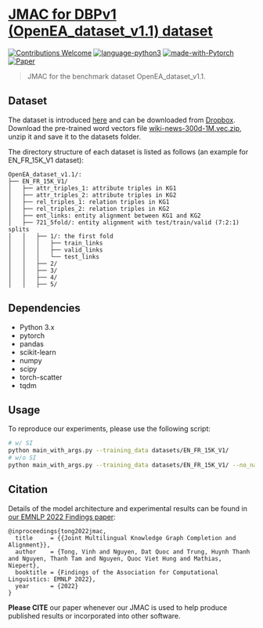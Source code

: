 # [JMAC for DBPv1 (OpenEA_dataset_v1.1) dataset](https://arxiv.org/abs/2210.08922)
[![Contributions Welcome](https://img.shields.io/badge/Contributions-Welcome-brightgreen.svg?style=flat-square)](https://www.pytorch.org)
[![language-python3](https://img.shields.io/badge/Language-Python3-blue.svg?style=flat-square)](https://www.python.org/)
[![made-with-Pytorch](https://img.shields.io/badge/Made%20with-Pytorch-red.svg?style=flat-square)](https://www.pytorch.org/)
[![Paper](https://img.shields.io/badge/EMNLP%202022-PDF-yellow.svg?style=flat-square)](https://www.pytorch.org)

> JMAC for the benchmark dataset OpenEA_dataset_v1.1.

## Dataset

The dataset is introduced [here](https://github.com/nju-websoft/OpenEA) and can be downloaded from [Dropbox](https://www.dropbox.com/s/nzjxbam47f9yk3d/OpenEA_dataset_v1.1.zip?dl=0). Download the pre-trained word vectors file [wiki-news-300d-1M.vec.zip](https://dl.fbaipublicfiles.com/fasttext/vectors-english/wiki-news-300d-1M.vec.zip), unzip it and save it to the datasets folder.

The directory structure of each dataset is listed as follows (an example for EN_FR_15K_V1 dataset):

```
OpenEA_dataset_v1.1/:
├── EN_FR_15K_V1/
│   ├── attr_triples_1: attribute triples in KG1
│   ├── attr_triples_2: attribute triples in KG2
│   ├── rel_triples_1: relation triples in KG1
│   ├── rel_triples_2: relation triples in KG2
│   ├── ent_links: entity alignment between KG1 and KG2
│   ├── 721_5fold/: entity alignment with test/train/valid (7:2:1) splits
│   │   ├── 1/: the first fold
│   │   │   ├── train_links
│   │   │   ├── valid_links
│   │   │   └── test_links
│   │   ├── 2/
│   │   ├── 3/
│   │   ├── 4/
│   │   ├── 5/
```


## Dependencies
* Python 3.x
* pytorch 
* pandas
* scikit-learn
* numpy
* scipy
* torch-scatter
* tqdm


## Usage

To reproduce our experiments, please use the following script:

```bash
# w/ SI 
python main_with_args.py --training_data datasets/EN_FR_15K_V1/ 
# w/o SI
python main_with_args.py --training_data datasets/EN_FR_15K_V1/ --no_name_info --completion_dropout_rate 0.1
```




## Citation
Details of the model architecture and experimental results can be found in [our EMNLP 2022 Findings paper](https://github.com/vinhsuhi/JMAC):

```
@inproceedings{tong2022jmac,
  title     = {{Joint Multilingual Knowledge Graph Completion and Alignment}},
  author    = {Tong, Vinh and Nguyen, Dat Quoc and Trung, Huynh Thanh and Nguyen, Thanh Tam and Nguyen, Quoc Viet Hung and Mathias, Niepert},
  booktitle = {Findings of the Association for Computational Linguistics: EMNLP 2022},
  year      = {2022}
}
```

**Please CITE** our paper whenever our JMAC is used to help produce published results or incorporated into other software.

